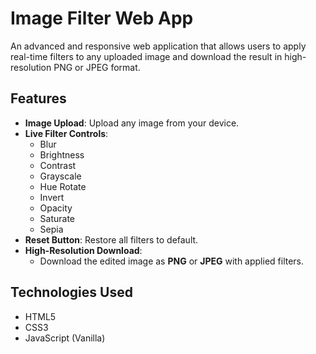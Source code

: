 # Image Filter Web App

An advanced and responsive web application that allows users to apply real-time filters to any uploaded image and download the result in high-resolution PNG or JPEG format.

## Features

- **Image Upload**: Upload any image from your device.
- **Live Filter Controls**:
  - Blur
  - Brightness
  - Contrast
  - Grayscale
  - Hue Rotate
  - Invert
  - Opacity
  - Saturate
  - Sepia
- **Reset Button**: Restore all filters to default.
- **High-Resolution Download**:
  - Download the edited image as **PNG** or **JPEG** with applied filters.

## Technologies Used

- HTML5
- CSS3
- JavaScript (Vanilla)
